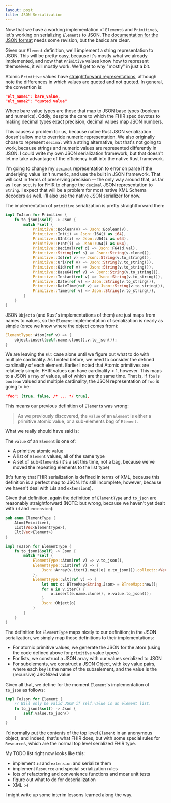 ```yaml
---
layout: post
title: JSON Serialization
---
```


Now that we have a working implementation of `Element`s and `Primitive`s, let's working on serializing `Elements` to JSON. The [documentation for the JSON format](https://hl7-fhir.github.io/json.html) needs some revision, but the basics are clear.

Given our `Element` definition, we'll implement a string representation to JSON. This will be pretty easy, because it's mostly what we already implemented, and now that `Primitive` values know how to represent themselves, it will mostly work. We'll get to why "mostly" in just a bit.

Atomic `Primitive` values have [straightforward representations](https://hl7-fhir.github.io/json.html#1.17.2.2), although note the differences in which values are quoted and not quoted. In general, the convention is:

```json
"elt_name1": bare_value,
"elt_name2": "quoted value"
```

Where bare value types are those that map to JSON base types (boolean and numerics). Oddly, despite the care to which the FHIR spec devotes to making decimal types exact precision, decimal values map JSON numbers.

This causes a problem for us, because native Rust JSON serialization doesn't allow me to override numeric representation. We also originally chose to represent `decimal` with a string alternative, but that's not going to work, because strings and numeric values are represented differently in JSON. I could write my own JSON serialization framework, but that doesn't let me take advantage of the efficiency built into the native Rust framework.

I'm going to change my `decimal` representation to error on parse if the underlying value isn't numeric, and use the built in JSON framework. That will cost in terms of preserving precision -- the only way around that, as far as I can see, is for FHIR to change the `decimal` JSON representation to `String`. I expect that will be a problem for most native XML Schema decoders as well. I'll also use the native JSON serializer for now.

The implementation of `primitive` serialization is pretty straightforward then:

```rust
impl ToJson for Primitive {
	fn to_json(&self) -> Json {
		match *self {
			Primitive::Boolean(v) => Json::Boolean(v),
	 		Primitive::Int(i) => Json::I64(i as i64),
	 		Primitive::UInt(i) => Json::U64(i as u64),
	 		Primitive::PInt(i) => Json::U64(i as u64),
	 		Primitive::Decimal(ref d) => Json::F64(d.val),
	 		Primitive::String(ref s) => Json::String(s.clone()),
	 		Primitive::Id(ref v) => Json::String(v.to_string()),
	 		Primitive::Uri(ref v) => Json::String(v.to_string()),
	 		Primitive::Oid(ref v) => Json::String(v.to_string()),
	 		Primitive::Base64(ref v) => Json::String(v.to_string()),
	 		Primitive::Instant(ref v) => Json::String(v.to_string()),
	 		Primitive::Date(ref v) => Json::String(v.to_string()),
	 		Primitive::DateTime(ref v) => Json::String(v.to_string()),
	 		Primitive::Time(ref v) => Json::String(v.to_string()),
	 	}
	}
}
```

JSON `Object`s (and Rust's implementations of them) are just maps from names to values, so the `Element` implementation of serialization is nearly as simple (once we know where the object comes from):

```rust
ElementType::Atom(ref v) => {
	object.insert(self.name.clone(),v.to_json());
}
```

We are leaving the `Elt` case alone until we figure out what to do with multiple cardinality. As I noted before, we need to consider the defined cardinality of each element. Earlier I noted that Atomic primitives are relatively simple. FHIR values can have cardinality > 1, however. This maps to a JSON `array` of values, all of which are the same time. That is, if `foo` is `boolean` valued and multiple cardinality, the JSON representation of `foo` is going to be:

```json
"foo": [true, false, /* ... */ true],
```

This means our previous definition of `Element`s was wrong:

> As we previously discovered, the `value` of an `Element` is either a primitive atomic value, or a sub-elements bag of `Element`.

What we really should have said is:

The `value` of an `Element` is one of:

* A primitive atomic value
* A list of `Element` values, all of the same type
* A set of sub-`Element`s (it's a set this time, not a bag, because we've moved the repeating elements to the list type)

(It's funny that FHIR serialization is defined in terms of XML, because this definition is a perfect map to JSON. It's still incomplete, however, because we haven't deal with `id`s and `extension`s).

Given that definition, again the definition of `ElementType` and `to_json` are reasonably straightforward (NOTE: but wrong, because we haven't yet dealt with `id` and `extension`):

```rust
pub enum ElementType {
	Atom(Primitive),
	List(Vec<ElementType>),
	Elt(Vec<Element>)
}

impl ToJson for ElementType {
	fn to_json(&self) -> Json {
		match *self {
			ElementType::Atom(ref v) => v.to_json(),
			ElementType::List(ref v) => {
				Json::Array(v.iter().map(|e| e.to_json()).collect::<Vec<Json>>())
			},
			ElementType::Elt(ref v) => {
				let mut o: BTreeMap<String,Json> = BTreeMap::new();
				for e in v.iter() {
					o.insert(e.name.clone(), e.value.to_json());
				}
				Json::Object(o)
			}
		}
	}
}
```

The definition for `ElementType` maps nicely to our definition; in the JSON serialization, we simply map those definitions to their implementations:

* For atomic primitive values, we generate the JSON for the atom (using the code defined above for `primitive` value types)
* For lists, we construct a JSON array with our values serialized to JSON
* For subelements, we construct a JSON Object, with key value pairs, where each key is the name of the subselement, and the value is the (recursive) JSONized value

Given all that, we define for the moment `Element`'s implementation of `to_json` as follows:

```rust
impl ToJson for Element {
	// Will only be valid JSON if self.value is an element list.
	fn to_json(&self) -> Json {
		self.value.to_json()
	}
}
```

I'd normally put the contents of the top level `Element` in an anonymous object, and indeed, that's what FHIR does, but with some special rules for `Resource`s, which are the normal top level serialized FHIR type.

My TODO list right now looks like this:

* implement `id` and `extension` and serialize them
* implement `Resource` and special serialization rules
* lots of refactoring and convenience functions and moar unit tests
* figure out what to do for deserialization
* XML :-(

I might write up some interim lessons learned along the way.